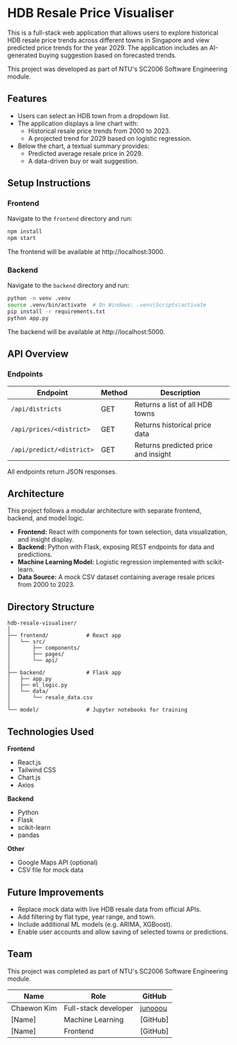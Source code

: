 # HDB Resale Price Visualiser

This is a full-stack web application that allows users to explore historical HDB resale price trends across different towns in Singapore and view predicted price trends for the year 2029. The application includes an AI-generated buying suggestion based on forecasted trends.

This project was developed as part of NTU's SC2006 Software Engineering module.

## Features

- Users can select an HDB town from a dropdown list.
- The application displays a line chart with:
  - Historical resale price trends from 2000 to 2023.
  - A projected trend for 2029 based on logistic regression.
- Below the chart, a textual summary provides:
  - Predicted average resale price in 2029.
  - A data-driven buy or wait suggestion.

## Setup Instructions

### Frontend

Navigate to the `frontend` directory and run:

```bash
npm install
npm start
```

The frontend will be available at http://localhost:3000.

### Backend

Navigate to the `backend` directory and run:

```bash
python -m venv .venv
source .venv/bin/activate  # On Windows: .venv\Scripts\activate
pip install -r requirements.txt
python app.py
```

The backend will be available at http://localhost:5000.

## API Overview

### Endpoints

| Endpoint                    | Method | Description                         |
|-----------------------------|--------|-------------------------------------|
| `/api/districts`            | GET    | Returns a list of all HDB towns     |
| `/api/prices/<district>`    | GET    | Returns historical price data       |
| `/api/predict/<district>`   | GET    | Returns predicted price and insight |

All endpoints return JSON responses.

## Architecture

This project follows a modular architecture with separate frontend, backend, and model logic.

- **Frontend:** React with components for town selection, data visualization, and insight display.
- **Backend:** Python with Flask, exposing REST endpoints for data and predictions.
- **Machine Learning Model:** Logistic regression implemented with scikit-learn.
- **Data Source:** A mock CSV dataset containing average resale prices from 2000 to 2023.

## Directory Structure

```
hdb-resale-visualiser/
│
├── frontend/            # React app
│   └── src/
│       ├── components/
│       ├── pages/
│       └── api/
│
├── backend/             # Flask app
│   ├── app.py
│   ├── ml_logic.py
│   └── data/
│       └── resale_data.csv
│
└── model/               # Jupyter notebooks for training
```

## Technologies Used

**Frontend**

- React.js
- Tailwind CSS
- Chart.js
- Axios

**Backend**

- Python
- Flask
- scikit-learn
- pandas

**Other**

- Google Maps API (optional)
- CSV file for mock data

## Future Improvements

- Replace mock data with live HDB resale data from official APIs.
- Add filtering by flat type, year range, and town.
- Include additional ML models (e.g. ARIMA, XGBoost).
- Enable user accounts and allow saving of selected towns or predictions.

## Team

This project was completed as part of NTU's SC2006 Software Engineering module.

| Name         | Role                  | GitHub       |
|--------------|------------------------|--------------|
| Chaewon Kim  | Full-stack developer   | [junooou](https://github.com/junooou) |
| [Name]       | Machine Learning       | [GitHub]     |
| [Name]       | Frontend               | [GitHub]     |
